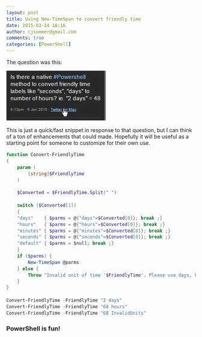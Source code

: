 ```yaml
---
layout: post
title: Using New-TimeSpan to convert friendly time
date: 2015-03-24 18:16
author: cjsommer@gmail.com
comments: true
categories: [PowerShell]
---
```

The question was this:

<a href="/img/2015/03/New-TimeSpan.jpg"><img class="alignnone size-full wp-image-24" src="/img/2015/03/New-TimeSpan.jpg" alt="New-TimeSpan" width="265" height="133" /></a>

This is just a quick/fast snippet in response to that question, but I can think of a ton of enhancements that could made. Hopefully it will be useful as a starting point for someone to customize for their own use.

```powershell
function Convert-FriendlyTime
{
    param (
        [string]$FriendlyTime 
    )
    
    $Converted = $FriendlyTime.Split(" ")
    
    switch ($Converted[1])
    {
    "days"    { $parms = @{"days"=$Converted[0]}; break ;}
    "hours"   { $parms = @{"hours"=$Converted[0]}; break ;}
    "minutes" { $parms = @{"minutes"=$Converted[0]}; break ;}
    "seconds" { $parms = @{"seconds"=$Converted[0]}; break ;}
    "default" { $parms = $null; break ;}
    }
    if ($parms) {
        New-TimeSpan @parms
    } else {
        Throw "Invalid unit of time '$FriendlyTime'. Please use days, hours, minutes or seconds."
    }
}

Convert-FriendlyTime -FriendlyTime "2 days"
Convert-FriendlyTime -FriendlyTime "68 hours"
Convert-FriendlyTime -FriendlyTime "68 InvalidUnits"
```
<h3>PowerShell is fun!</h3>
